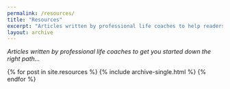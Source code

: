 ```yaml
---
permalink: /resources/
title: "Resources"
excerpt: "Articles written by professional life coaches to help readers of the Last Call Project."
layout: archive
---
```


<p><i>Articles written by professional life coaches to get you started down the right path...</i></p>
{% for post in site.resources %}
  {% include archive-single.html %}
{% endfor %}